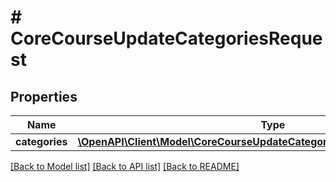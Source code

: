 # # CoreCourseUpdateCategoriesRequest

## Properties

Name | Type | Description | Notes
------------ | ------------- | ------------- | -------------
**categories** | [**\OpenAPI\Client\Model\CoreCourseUpdateCategoriesRequestCategoriesInner[]**](CoreCourseUpdateCategoriesRequestCategoriesInner.md) |  |

[[Back to Model list]](../../README.md#models) [[Back to API list]](../../README.md#endpoints) [[Back to README]](../../README.md)

